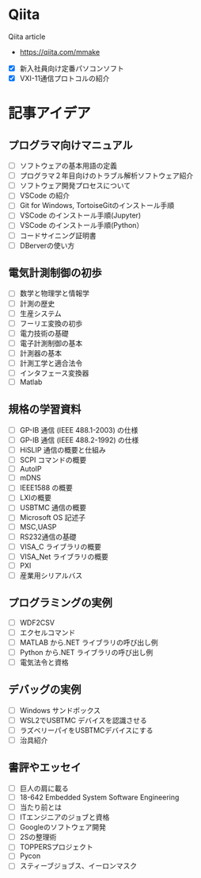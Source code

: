 # Qiita
Qiita article
- https://qiita.com/mmake
- [x] 新入社員向け定番パソコンソフト
- [x] VXI-11通信プロトコルの紹介

# 記事アイデア
## プログラマ向けマニュアル
- [ ] ソフトウェアの基本用語の定義
- [ ] プログラマ２年目向けのトラブル解析ソフトウェア紹介
- [ ] ソフトウェア開発プロセスについて
- [ ] VSCode の紹介
- [ ] Git for Windows, TortoiseGitのインストール手順
- [ ] VSCode のインストール手順(Jupyter)
- [ ] VSCode のインストール手順(Python）
- [ ] コードサイニング証明書
- [ ] DBerverの使い方
## 電気計測制御の初歩
- [ ] 数学と物理学と情報学
- [ ] 計測の歴史
- [ ] 生産システム
- [ ] フーリエ変換の初歩
- [ ] 電力技術の基礎
- [ ] 電子計測制御の基本
- [ ] 計測器の基本
- [ ] 計測工学と適合法令
- [ ] インタフェース変換器
- [ ] Matlab
## 規格の学習資料
- [ ] GP-IB 通信 (IEEE 488.1-2003) の仕様
- [ ] GP-IB 通信 (IEEE 488.2-1992) の仕様
- [ ] HiSLIP 通信の概要と仕組み
- [ ] SCPI コマンドの概要
- [ ] AutoIP
- [ ] mDNS
- [ ] IEEE1588 の概要
- [ ] LXIの概要
- [ ] USBTMC 通信の概要
- [ ] Microsoft OS 記述子
- [ ] MSC,UASP
- [ ] RS232通信の基礎
- [ ] VISA_C ライブラリの概要
- [ ] VISA_Net ライブラリの概要
- [ ] PXI
- [ ] 産業用シリアルバス
## プログラミングの実例
- [ ] WDF2CSV
- [ ] エクセルコマンド
- [ ] MATLAB から.NET ライブラリの呼び出し例
- [ ] Python から.NET ライブラリの呼び出し例
- [ ] 電気法令と資格
## デバッグの実例
- [ ] Windows サンドボックス
- [ ] WSL2でUSBTMC デバイスを認識させる
- [ ] ラズベリーパイをUSBTMCデバイスにする
- [ ] 治具紹介
## 書評やエッセイ
- [ ] 巨人の肩に載る
- [ ] 18-642 Embedded System Software Engineering
- [ ] 当たり前とは
- [ ] ITエンジニアのジョブと資格
- [ ] Googleのソフトウェア開発
- [ ] 2Sの整理術
- [ ] TOPPERSプロジェクト
- [ ] Pycon
- [ ] スティーブジョブス、イーロンマスク
